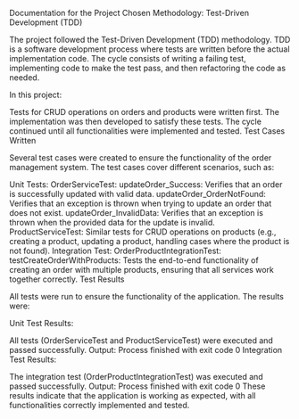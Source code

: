 Documentation for the Project
Chosen Methodology: Test-Driven Development (TDD)

The project followed the Test-Driven Development (TDD) methodology. TDD is a software development process where tests are written before the actual implementation code. The cycle consists of writing a failing test, implementing code to make the test pass, and then refactoring the code as needed.

In this project:

Tests for CRUD operations on orders and products were written first.
The implementation was then developed to satisfy these tests.
The cycle continued until all functionalities were implemented and tested.
Test Cases Written

Several test cases were created to ensure the functionality of the order management system. The test cases cover different scenarios, such as:

Unit Tests:
OrderServiceTest:
updateOrder_Success: Verifies that an order is successfully updated with valid data.
updateOrder_OrderNotFound: Verifies that an exception is thrown when trying to update an order that does not exist.
updateOrder_InvalidData: Verifies that an exception is thrown when the provided data for the update is invalid.
ProductServiceTest:
Similar tests for CRUD operations on products (e.g., creating a product, updating a product, handling cases where the product is not found).
Integration Test:
OrderProductIntegrationTest:
testCreateOrderWithProducts: Tests the end-to-end functionality of creating an order with multiple products, ensuring that all services work together correctly.
Test Results

All tests were run to ensure the functionality of the application. The results were:

Unit Test Results:

All tests (OrderServiceTest and ProductServiceTest) were executed and passed successfully.
Output: Process finished with exit code 0
Integration Test Results:

The integration test (OrderProductIntegrationTest) was executed and passed successfully.
Output: Process finished with exit code 0
These results indicate that the application is working as expected, with all functionalities correctly implemented and tested.

